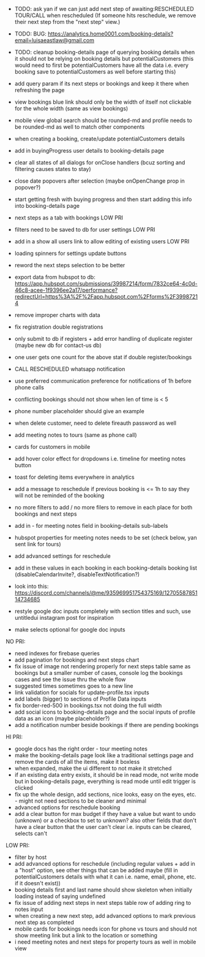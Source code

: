 - TODO: ask yan if we can just add next step of awaiting:RESCHEDULED TOUR/CALL when rescheduled (If someone hits reschedule, we remove their next step from the "next step" view.)
- TODO: BUG: https://analytics.home0001.com/booking-details?email=luisaeastlaw@gmail.com

- TODO: cleanup booking-details page of querying booking details when it should not be relying on booking details but potentialCustomers (this would need to first be potentialCustomers have all the data i.e. every booking save to potentialCustomers as well before starting this)
- add query param if its next steps or bookings and keep it there when refreshing the page
- view bookings blue link should only be the width of itself not clickable for the whole width (same as view bookings)
- mobile view global search should be rounded-md and profile needs to be rounded-md as well to match other components
- when creating a booking, create/update potentialCustomers details
- add in buyingProgress user details to booking-details page
- clear all states of all dialogs for onClose handlers (bcuz sorting and filtering causes states to stay)
- close date popovers after selection (maybe onOpenChange prop in popover?)
- start getting fresh with buying progress and then start adding this info into booking-details page
- next steps as a tab with bookings LOW PRI
- filters need to be saved to db for user settings LOW PRI
- add in a show all users link to allow editing of existing users LOW PRI
- loading spinners for settings update buttons
- reword the next steps selection to be better
- export data from hubspot to db: https://app.hubspot.com/submissions/39987214/form/7832ce64-4c0d-46c8-acee-1f9396ee2a17/performance?redirectUrl=https%3A%2F%2Fapp.hubspot.com%2Fforms%2F39987214

- remove improper charts with data
- fix registration double registrations
- only submit to db if registers + add error handling of duplicate register (maybe new db for contact-us db)
- one user gets one count for the above stat if double register/bookings
- CALL RESCHEDULED whatsapp notification
- use preferred communication preference for notifications of 1h before phone calls
- conflicting bookings should not show when len of time is < 5
- phone number placeholder should give an example
- when delete customer, need to delete fireauth password as well
- add meeting notes to tours (same as phone call)
- cards for customers in mobile
- add hover color effect for dropdowns i.e. timeline for meeting notes button
- toast for deleting items everywhere in analytics
- add a message to reschedule if previous booking is <= 1h to say they will not be reminded of the booking
- no more filters to add / no more filers to remove in each place for both bookings and next steps
- add in - for meeting notes field in booking-details sub-labels
- hubspot properties for meeting notes needs to be set (check below, yan sent link for tours)
- add advanced settings for reschedule
- add in these values in each booking in each booking-details booking list (disableCalendarInvite?, disableTextNotification?)
- look into this: https://discord.com/channels/@me/935969951754375169/1270558785114734685
- restyle google doc inputs completely with section titles and such, use untitledui instagram post for inspiration
- make selects optional for google doc inputs

NO PRI:
- need indexes for firebase queries
- add pagination for bookings and next steps chart
- fix issue of image not rendering properly for next steps table same as bookings but a smaller number of cases, console log the bookings cases and see the issue thru the whole flow
- suggested times sometimes goes to a new line
- link validation for socials for update-profile.tsx inputs
- add labels (bigger) to sections of Profile Data inputs
- fix border-red-500 in bookings.tsx not doing the full width
- add social icons to booking-details page and the social inputs of profile data as an icon (maybe placeholder?)
- add a notification number beside bookings if there are pending bookings

HI PRI:
- google docs has the right order - tour meeting notes
- make the booking-details page look like a traditional settings page and remove the cards of all the items, make it boxless
- when expanded, make the ui different to not make it stretched
- if an existing data entry exists, it should be in read mode, not write mode but in booking-details page, everything is read mode until edit trigger is clicked
- fix up the whole design, add sections, nice looks, easy on the eyes, etc. - might not need sections to be cleaner and minimal
- advanced options for reschedule booking
- add a clear button for max budget if they have a value but want to undo (unknown) or a checkbox to set to unknown? also other fields that don't have a clear button that the user can't clear i.e. inputs can be cleared, selects can't

LOW PRI:
- filter by host
- add advanced options for reschedule (including regular values + add in a "host" option, see other things that can be added maybe (fill in potentialCustomers details with what it can i.e. name, email, phone, etc. if it doesn't exist))
- booking details first and last name should show skeleton when initially loading instead of saying undefined
- fix issue of adding next steps in next steps table row of adding ring to notes input
- when creating a new next step, add advanced options to mark previous next step as completed
- mobile cards for bookings needs icon for phone vs tours and should not show meeting link but a link to the location or something
- i need meeting notes and next steps for property tours as well in mobile view
